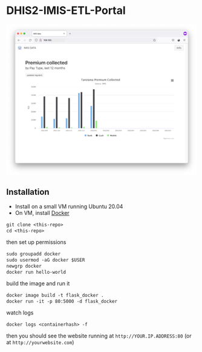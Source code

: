 # DHIS2-IMIS-ETL-Portal

![screenshot](screenshot.png)

## Installation

* Install on a small VM running Ubuntu 20.04
* On VM, install [Docker](https://docs.docker.com/engine/install/ubuntu/)

```
git clone <this-repo>
cd <this-repo>
```

then set up permissions

```
sudo groupadd docker
sudo usermod -aG docker $USER
newgrp docker
docker run hello-world
```

build the image and run it

```
docker image build -t flask_docker . 
docker run -it -p 80:5000 -d flask_docker
```

watch logs

```
docker logs <containerhash> -f
```

then you should see the website running at `http://YOUR.IP.ADDRESS:80` (or at `http://yourwebsite.com`)